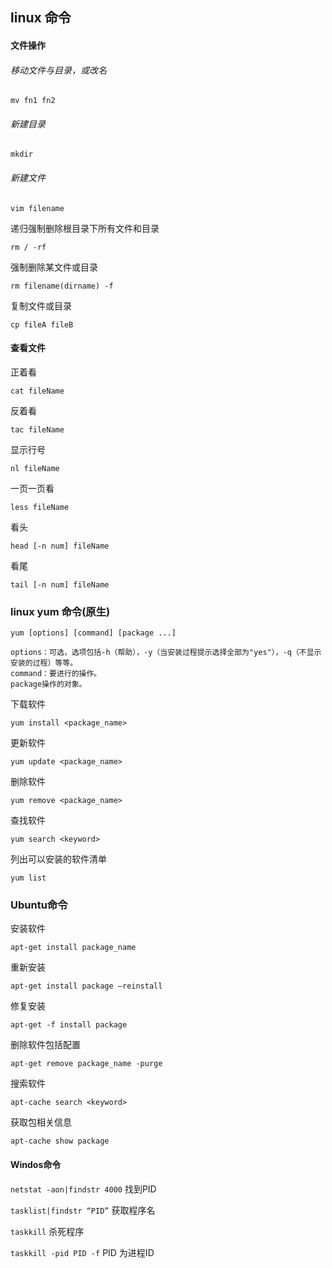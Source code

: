 ## linux 命令

#### 文件操作

###### 移动文件与目录，或改名

`mv fn1 fn2`

###### 新建目录

`mkdir`

###### 新建文件

`vim filename`

递归强制删除根目录下所有文件和目录

`rm / -rf`

强制删除某文件或目录

`rm filename(dirname) -f`

复制文件或目录

`cp fileA fileB`

#### 查看文件

正着看

`cat fileName`

反着看

`tac fileName`

显示行号

`nl fileName`

一页一页看

`less fileName`

看头

`head [-n num] fileName`

看尾

`tail [-n num] fileName`

### linux yum 命令(原生)



```
yum [options] [command] [package ...]

options：可选，选项包括-h（帮助），-y（当安装过程提示选择全部为"yes"），-q（不显示安装的过程）等等。
command：要进行的操作。
package操作的对象。
```



下载软件

`yum install <package_name>`

更新软件

`yum update <package_name>`

删除软件

`yum remove <package_name>`

查找软件

`yum search <keyword>`

列出可以安装的软件清单

`yum list`



### Ubuntu命令

安装软件

`apt-get install package_name`

重新安装

`apt-get install package –reinstall`

修复安装

`apt-get -f install package`



删除软件包括配置

`apt-get remove package_name -purge`

搜索软件

`apt-cache search <keyword>`

获取包相关信息

`apt-cache show package `

#### Windos命令

 `netstat -aon|findstr 4000` 找到PID

`tasklist|findstr “PID”` 获取程序名

`taskkill` 杀死程序

`taskkill -pid PID -f`  PID 为进程ID

